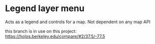 # Legend layer menu
Acts as a legend and controls for a map. Not dependent on any map API

this branch is in use on this project: https://holos.berkeley.edu/compare/#2/37.5/-77.5
